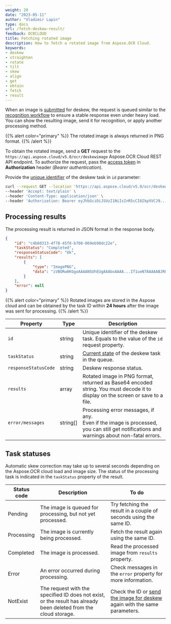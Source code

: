 ```yaml
---
weight: 20
date: "2023-05-11"
author: "Vladimir Lapin"
type: docs
url: /fetch-deskew-result/
feedback: OCRCLOUD
title: Fetching rotated image
description: How to fetch a rotated image from Aspose.OCR Cloud.
keywords:
- deskew
- straighten
- rotate
- tilt
- skew
- align
- get
- obtain
- fetch
- result
---
```


When an image is [submitted](/ocr/send-image-for-deskew/#using-the-dedicated-endpoint) for deskew, the request is queued similar to the [recognition workflow](/ocr/recognition-workflow/) to ensure a stable response even under heavy load. You can show the resulting image, send it for recognition, or apply another processing method.

{{% alert color="primary" %}}
The rotated image is always returned in PNG format.
{{% /alert %}}

To obtain the rotated image, send a **GET** request to the `https://api.aspose.cloud/v5.0/ocr/deskewimage` Aspose.OCR Cloud REST API endpoint. To authorize the request, pass the [access token](/ocr/authorization/) in **Authorization** header (_Bearer authentication_).

Provide the [unique identifier](/ocr/send-image-for-deskew/#return-value) of the deskew task in `id` parameter:

```bash
curl --request GET --location 'https://api.aspose.cloud/v5.0/ocr/deskewimage?id=c4b60313-4f78-45f8-b708-069eb98dc22e' \
--header 'Accept: text/plain' \
--header 'Content-Type: application/json' \
--header 'Authorization: Bearer eyJhbGciOiJSUzI1NiIsInR5cCI6IkpXVCJ9...HaRYOxBcCRCPLnrFCVXpw7UA' \
```

## Processing results

The processing result is returned in JSON format in the response body.

```json
{
	"id": "c4b60313-4f78-45f8-b708-069eb98dc22e",
	"taskStatus": "Completed",
	"responseStatusCode": "Ok",
	"results": [
		{
			"type": "ImagePNG",
			"data": "iVBORw0KGgoAAAANSUhEUgAAAboAAAA...If1ueN7AAAAABJRU5ErkJggg=="
		}
	],
	"error": null
}
```

{{% alert color="primary" %}}
Rotated images are stored in the Aspose cloud and can be obtained by the task ID within **24 hours** after the image was sent for processing.
{{% /alert %}}

Property | Type | Description
--------- | ---- | -----------
`id` | string | Unique identifier of the deskew task. Equals to the value of the `id` request property.
`taskStatus` | string | [Current state](#task-statuses) of the deskew task in the queue.
`responseStatusCode` | string | Deskew response status.
`results` | array | Rotated image in PNG format, returned as Base64 encoded string. You must decode it to display on the screen or save to a file.
`error/messages` | string[] | Processing error messages, if any.<br />Even if the image is processed, you can still get notifications and warnings about non-fatal errors.

## Task statuses

Automatic skew correction may take up to several seconds depending on the Aspose.OCR cloud load and image size. The status of the processing task is indicated in the `taskStatus` property of the result.

Status code | Description | To do
----------- | ----------- | ------
Pending | The image is queued for processing, but not yet processed. | Try fetching the result in a couple of seconds using the same ID.
Processing | The image is currently being processed. | Fetch the result again using the same ID.
Completed | The image is processed. | Read the processed image from `results` property.
Error | An error occurred during processing. | Check messages in the `error` property for more information.
NotExist | The request with the specified ID does not exist, or the result has already been deleted from the cloud storage. | Check the ID or [send the image for deskew](/ocr/send-image-for-deskew/#using-the-dedicated-endpoint) again with the same parameters.
